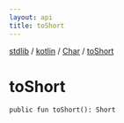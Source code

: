 ```yaml
---
layout: api
title: toShort
---
```

[stdlib](../../index.md) / [kotlin](../index.md) / [Char](index.md) / [toShort](toShort.md)

# toShort

```
public fun toShort(): Short
```
